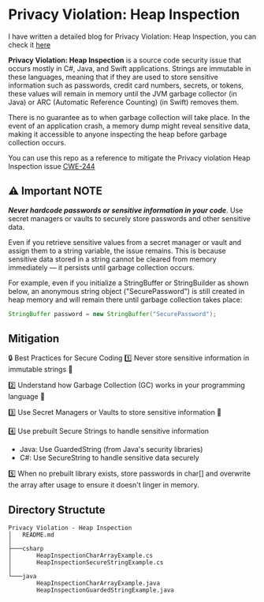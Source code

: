 # Privacy Violation: Heap Inspection

I have written a detailed blog for Privacy Violation: Heap Inspection, you can check it [here](https://sahildari.medium.com/sast-series-part-2-ecbaca2b9c97)

__Privacy Violation: Heap Inspection__ is a source code security issue that occurs mostly in C#, Java, and Swift applications. Strings are immutable in these languages, meaning that if they are used to store sensitive information such as passwords, credit card numbers, secrets, or tokens, these values will remain in memory until the JVM garbage collector (in Java) or ARC (Automatic Reference Counting) (in Swift) removes them.

There is no guarantee as to when garbage collection will take place. In the event of an application crash, a memory dump might reveal sensitive data, making it accessible to anyone inspecting the heap before garbage collection occurs.

You can use this repo as a reference to mitigate the Privacy violation Heap Inspection issue [CWE-244](https://cwe.mitre.org/data/definitions/244.html)

## :warning: Important NOTE

___Never hardcode passwords or sensitive information in your code___. Use secret managers or vaults to securely store passwords and other sensitive data.

Even if you retrieve sensitive values from a secret manager or vault and assign them to a string variable, the issue remains. This is because sensitive data stored in a string cannot be cleared from memory immediately — it persists until garbage collection occurs.

For example, even if you initialize a StringBuffer or StringBuilder as shown below, an anonymous string object ("SecurePassword") is still created in heap memory and will remain there until garbage collection takes place:

```java
StringBuffer password = new StringBuffer("SecurePassword");
```

## Mitigation

🔒 Best Practices for Secure Coding
1️⃣ Never store sensitive information in immutable strings 🚫

2️⃣ Understand how Garbage Collection (GC) works in your programming language 🧐

3️⃣ Use Secret Managers or Vaults to store sensitive information 🔐

4️⃣ Use prebuilt Secure Strings to handle sensitive information

- Java: Use GuardedString (from Java's security libraries)
- C#: Use SecureString to handle sensitive data securely 

5️⃣ When no prebuilt library exists, store passwords in char[] and overwrite the array after usage to ensure it doesn't linger in memory.

## Directory Structute
```
Privacy Violation - Heap Inspection
│   README.md
│
├───csharp
│       HeapInspectionCharArrayExample.cs
│       HeapInspectionSecureStringExample.cs
│
└───java
        HeapInspectionCharArrayExample.java
        HeapInspectionGuardedStringExample.java
```